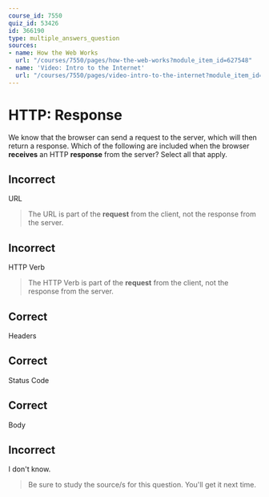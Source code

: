 ```yaml
---
course_id: 7550
quiz_id: 53426
id: 366190
type: multiple_answers_question
sources:
- name: How the Web Works
  url: "/courses/7550/pages/how-the-web-works?module_item_id=627548"
- name: 'Video: Intro to the Internet'
  url: "/courses/7550/pages/video-intro-to-the-internet?module_item_id=627547"
---
```


# HTTP: Response

We know that the browser can send a request to the server, which will then
return a response. Which of the following are included when the
browser **receives** an HTTP **response** from the server? Select all that apply.

## Incorrect

URL

> The URL is part of the **request** from the client, not the response from the
> server.

## Incorrect

HTTP Verb

> The HTTP Verb is part of the **request** from the client, not the response from
> the server.

## Correct

Headers

## Correct

Status Code

## Correct

Body

## Incorrect

I don't know.

> Be sure to study the source/s for this question. You'll get it next time.
